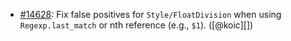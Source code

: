 * [#14628](https://github.com/rubocop/rubocop/issues/14628): Fix false positives for `Style/FloatDivision` when using `Regexp.last_match` or nth reference (e.g., `$1`). ([@koic][])

